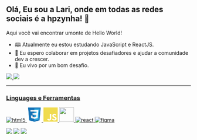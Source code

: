 ## Olá, Eu sou a Lari, onde em todas as redes sociais é a hpzynha! 🖖

Aqui você vai encontrar umonte de Hello World!

- 🕮 Atualmente eu estou estudando JavaScript e ReactJS.
- 🤝 Eu espero colaborar em projetos desafiadores e ajudar a comunidade dev a crescer.
- 🔭 Eu vivo por um bom desafio.
 <div>
  <a href="https://github.com/hpzynha">
  <img height="180em" src="https://github-readme-stats.vercel.app/api?username=hpzynha&show_icons=true&theme=algolia&include_all_commits=true&count_private=true"/>
  <img height="180em" src="https://github-readme-stats.vercel.app/api/top-langs/?username=hpzynha&layout=compact&langs_count=7&theme=algolia"/>
  </div>
 
<hr>

### Linguages e Ferramentas

<p align="left">
 <img src="https://www.vectorlogo.zone/logos/w3_html5/w3_html5-icon.svg" alt="html5" width="40" height="40"/>
  <img src="https://raw.githubusercontent.com/devicons/devicon/master/icons/css3/css3-original.svg" alt="css3" width="40" height="40"/>  
 <img src="https://raw.githubusercontent.com/devicons/devicon/master/icons/javascript/javascript-plain.svg"alt="javascript" width="40" height="40"/> 
 <img src="https://www.vectorlogo.zone/logos/typescriptlang/typescriptlang-icon.svg" width="40" height="40"/>                                                              
 <img src="https://www.vectorlogo.zone/logos/reactjs/reactjs-icon.svg" alt="react" width="40" height="40"/> 
 <img src="https://www.vectorlogo.zone/logos/figma/figma-icon.svg" alt="figma" width="40" height="40"/>
</p>

<div> 
  <a href="https://instagram.com/hpzynha" target="_blank"><img src="https://img.shields.io/badge/-Instagram-%23E4405F?style=for-the-badge&logo=instagram&logoColor=white" target="_blank"></a>
  <a href = "mailto:larissa.nogueira.rocha@gmail.com"><img src="https://img.shields.io/badge/-Gmail-%23333?style=for-the-badge&logo=gmail&logoColor=white" target="_blank"></a>
  <a href="https://www.linkedin.com/in/larissanrocha/" target="_blank"><img src="https://img.shields.io/badge/-LinkedIn-%230077B5?style=for-the-badge&logo=linkedin&logoColor=white" target="_blank"></a> 
</div>

<!--
**hpzynha/hpzynha** is a ✨ _special_ ✨ repository because its `README.md` (this file) appears on your GitHub profile.

Here are some ideas to get you started:

- 🔭 I’m currently working on ...blue
- 🌱 I’m currently learning ...
- 👯 I’m looking to collaborate on ...
- 🤔 I’m looking for help with ...
- 💬 Ask me about ...
- 📫 How to reach me: ...
- 😄 Pronouns: ...
- ⚡ Fun fact: ...
-->
